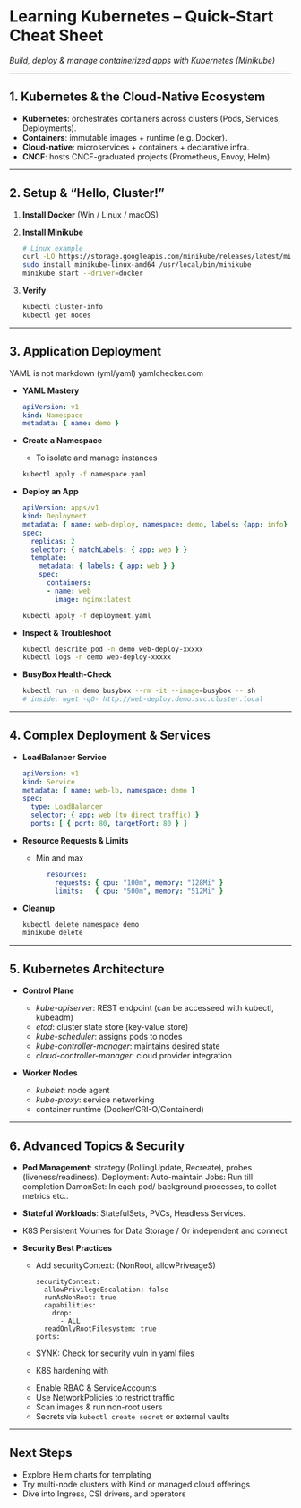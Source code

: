 # Learning Kubernetes – Quick-Start Cheat Sheet

_Build, deploy & manage containerized apps with Kubernetes (Minikube)_

---

## 1. Kubernetes & the Cloud-Native Ecosystem
- **Kubernetes**: orchestrates containers across clusters (Pods, Services, Deployments).  
- **Containers**: immutable images + runtime (e.g. Docker).  
- **Cloud-native**: microservices + containers + declarative infra.  
- **CNCF**: hosts CNCF-graduated projects (Prometheus, Envoy, Helm).

---

## 2. Setup & “Hello, Cluster!”
1. **Install Docker** (Win / Linux / macOS)  
2. **Install Minikube**  
   ```bash
   # Linux example
   curl -LO https://storage.googleapis.com/minikube/releases/latest/minikube-linux-amd64
   sudo install minikube-linux-amd64 /usr/local/bin/minikube
   minikube start --driver=docker
   ```

3. **Verify**

   ```bash
   kubectl cluster-info
   kubectl get nodes
   ```

---

## 3. Application Deployment

YAML is not markdown (yml/yaml)
yamlchecker.com

* **YAML Mastery**

  ```yaml
  apiVersion: v1
  kind: Namespace
  metadata: { name: demo }
  ```
* **Create a Namespace**
    - To isolate and manage instances

  ```bash
  kubectl apply -f namespace.yaml
  ```
* **Deploy an App**

  ```yaml
  apiVersion: apps/v1
  kind: Deployment
  metadata: { name: web-deploy, namespace: demo, labels: {app: info} }
  spec:
    replicas: 2
    selector: { matchLabels: { app: web } }
    template:
      metadata: { labels: { app: web } }
      spec:
        containers:
        - name: web
          image: nginx:latest
  ```

  ```bash
  kubectl apply -f deployment.yaml
  ```
* **Inspect & Troubleshoot**

  ```bash
  kubectl describe pod -n demo web-deploy-xxxxx
  kubectl logs -n demo web-deploy-xxxxx
  ```
* **BusyBox Health-Check**

  ```bash
  kubectl run -n demo busybox --rm -it --image=busybox -- sh
  # inside: wget -qO- http://web-deploy.demo.svc.cluster.local
  ```

---

## 4. Complex Deployment & Services

* **LoadBalancer Service**

  ```yaml
  apiVersion: v1
  kind: Service
  metadata: { name: web-lb, namespace: demo }
  spec:
    type: LoadBalancer
    selector: { app: web (to direct traffic) }
    ports: [ { port: 80, targetPort: 80 } ]
  ```
* **Resource Requests & Limits**
    - Min and max
  ```yaml
        resources:
          requests: { cpu: "100m", memory: "128Mi" }
          limits:   { cpu: "500m", memory: "512Mi" }
  ```
* **Cleanup**

  ```bash
  kubectl delete namespace demo
  minikube delete
  ```

---

## 5. Kubernetes Architecture

* **Control Plane**

  * *kube-apiserver*: REST endpoint (can be accesseed with kubectl, kubeadm)
  * *etcd*: cluster state store (key-value store)
  * *kube-scheduler*: assigns pods to nodes
  * *kube-controller-manager*: maintains desired state
  * *cloud-controller-manager*: cloud provider integration

* **Worker Nodes**

  * *kubelet*: node agent
  * *kube-proxy*: service networking
  * container runtime (Docker/CRI-O/Containerd)

---

## 6. Advanced Topics & Security

* **Pod Management**: strategy (RollingUpdate, Recreate), probes (liveness/readiness).
    Deployment: Auto-maintain
    Jobs: Run till completion
    DamonSet: In each pod/ background processes, to collet metrics etc..

* **Stateful Workloads**: StatefulSets, PVCs, Headless Services.
 - K8S Persistent Volumes for Data Storage  / Or independent and connect

* **Security Best Practices**
    - Add securityContext: (NonRoot, allowPriveageS)
        ```
        securityContext:
          allowPrivilegeEscalation: false
          runAsNonRoot: true
          capabilities:
            drop:
              - ALL
          readOnlyRootFilesystem: true
        ports:
        ```
    - SYNK: Check for security vuln in yaml files

    - K8S hardening with 

  * Enable RBAC & ServiceAccounts
  * Use NetworkPolicies to restrict traffic
  * Scan images & run non-root users
  * Secrets via `kubectl create secret` or external vaults

---

## Next Steps

* Explore Helm charts for templating
* Try multi-node clusters with Kind or managed cloud offerings
* Dive into Ingress, CSI drivers, and operators

